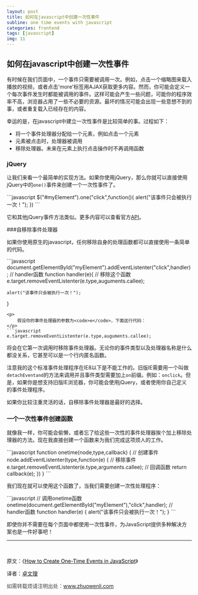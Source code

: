 ```yaml
---
layout: post
title: 如何在javascript中创建一次性事件
subline: one time events with javascript
categories: frontend
tags: [javascript]
img: 11
---
```


<h2>如何在javascript中创建一次性事件</h2>

<p>
	有时候在我们页面中，一个事件只需要被调用一次。例如，点击一个缩略图来载入播放的视频，或者点击'more'标签用AJAX获取更多内容。然而，你可能会定义一个每次事件发生时都能被调用的事件。这样可能会产生一些问题，可能你的程序效率不高，浏览器占用了一些不必要的资源。最坏的情况可能会出现一些意想不到的事，或者重复载入已经存在的内容。
</p>
<p>
	幸运的是，在javascript中建立一次性事件是比较简单的事。过程如下：
</p>
<ul>
	<li>
		将一个事件处理器分配给一个元素，例如点击一个元素
	</li>
	<li>
		元素被点击时，处理器被调用
	</li>
	<li>
		移除处理器。未来在元素上执行点击操作时不再调用函数
	</li>
</ul>

<h3>
	jQuery
</h3>
<p>
	让我们来看一个最简单的实现方法。如果你使用jQuery，那么你就可以直接使用jQuery中的<code>one()</code>事件来创建一个一次性事件了。
</p>
```javascript
$("#myElement").one("click",function(){
	alert("该事件只会被执行一次！");
})
```
<p>
	它和其他jQuery事件方法类似。更多内容可以查看官方<a href="http://api.jquery.com/one/">API</a>。
</p>

###自移除事件处理器
<p>
	如果你使用原生的javascript，任何移除自身的处理函数都可以直接使用一条简单的代码。
</p>
```javascript
document.getElementById("myElement").addEventListenter("click",handler);
// handler函数
function handler(e){
	// 移除这个函数
	e.target.removeEventListenter(e.type,auguments.callee);

	alert("该事件只会被执行一次！");
}
```
<p>
	假设你的事件处理器的参数为<code>e</code>，下面这行代码：
</p>
```javascript
e.target.removeEventListenter(e.type,auguments.callee);
```
<p>
	将会在它第一次调用时移除事件处理器。无论你的事件类型以及处理器名称是什么都没关系，它甚至可以是一个行内匿名函数。
</p>

<p>
	注意我的这个标准事件处理程序在IE8以下是不能工作的。旧版IE需要用一个叫做<code>detachEventand</code>的方法来调用并且事件类型需要加上<code>on</code>前缀。例如：<code>onclick</code>。但是，如果你是想支持旧版IE浏览器，你可能会使用jQuery，或者使用你自己定义的事件处理程序。
</p>

<p>
	如果你比较注重灵活的话，自移除事件处理器是最好的选择。
</p>

<h3>
	一个一次性事件创建函数
</h3>

<p>
	就像我一样，你可能会偷懒，或者忘了给这些一次性的事件处理器挨个加上移除处理器的方法。现在我直接创建一个函数来为我们完成这项烦人的工作。
</p>
```javascript
function onetime(node,type,callback) {
	// 创建事件
	node.addEventListenter(type,function(e) {
		// 移除事件
		e.target.removeEventListenter(e.type,arguments.callee);
		// 回调函数
		return callback(e);
	})
}
```
<p>
	我们现在就可以使用这个函数了，当我们需要创建一次性处理程序：
</p>
```javascript
// 调用onetime函数
onetime(document.getElementById("myElement"),"click",handler);
// handler函数
function handler(e) {
	alert("该事件只会被执行一次！");
}
```
<p>
	即使你并不需要在每个页面中都使用一次性事件，为JavaScript提供多种解决方案也是一件好事吧！
</p>

<!--more-->

<hr />

&nbsp;

原文：《<a href="http://www.sitepoint.com/create-one-time-events-javascript/"><span style="color: #000000;">How to Create One-Time Events in JavaScript</span></a>》

译者：<a href="http://www.zhuowenli.com">卓文理</a>

<span style="color: #404040;">如需转载烦请注明出处：<a href="http://www.zhuowenli.com">www.zhuowenli.com</a></span>
